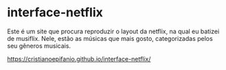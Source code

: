 # interface-netflix
  <p>  Este é um site que procura reproduzir o layout da netflix, na qual eu batizei de musiflix. Nele, estão as músicas que mais gosto, categorizadas pelos seu gêneros musicais.</p>

https://cristianoepifanio.github.io/interface-netflix/
